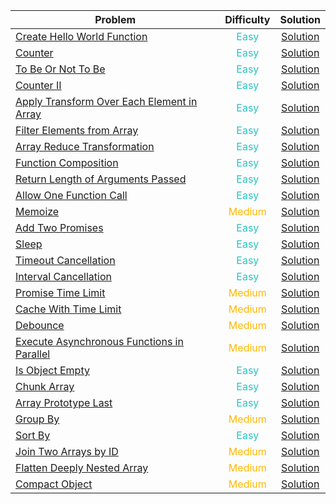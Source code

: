 | Problem                                                                                                                                                                                |                 Difficulty                  |                          Solution                           |
| -------------------------------------------------------------------------------------------------------------------------------------------------------------------------------------- | :-----------------------------------------: | :---------------------------------------------------------: |
| [Create Hello World Function](https://leetcode.com/problems/create-hello-world-function/?envType=study-plan-v2&envId=30-days-of-javascript)                                            |  <span style="color:#29C1C2"> Easy </span>  |        [Solution](./create-hello-world-function.js)         |
| [Counter](https://leetcode.com/problems/counter/?envType=study-plan-v2&envId=30-days-of-javascript)                                                                                    |  <span style="color:#29C1C2"> Easy </span>  |                  [Solution](./counter.js)                   |
| [To Be Or Not To Be](https://leetcode.com/problems/to-be-or-not-to-be/?envType=study-plan-v2&envId=30-days-of-javascript)                                                              |  <span style="color:#29C1C2"> Easy </span>  |             [Solution](./to-be-or-not-to-be.js)             |
| [Counter II](https://leetcode.com/problems/counter-ii/?envType=study-plan-v2&envId=30-days-of-javascript)                                                                              |  <span style="color:#29C1C2"> Easy </span>  |                 [Solution](./counter-II.js)                 |
| [Apply Transform Over Each Element in Array](https://leetcode.com/problems/apply-transform-over-each-element-in-array/?envType=study-plan-v2&envId=30-days-of-javascript)              |  <span style="color:#29C1C2"> Easy </span>  | [Solution](./apply-transform-over-each-element-in-array.js) |
| [Filter Elements from Array](https://leetcode.com/problems/filter-elements-from-array/?envType=study-plan-v2&envId=30-days-of-javascript)                                              |  <span style="color:#29C1C2"> Easy </span>  |         [Solution](./flter-elements-from-array.js)          |
| [Array Reduce Transformation](https://leetcode.com/problems/array-reduce-transformation/?envType=study-plan-v2&envId=30-days-of-javascript)                                            |  <span style="color:#29C1C2"> Easy </span>  |        [Solution](./array-reduce-transformation.js)         |
| [Function Composition ](https://leetcode.com/problems/function-composition/description/?envType=study-plan-v2&envId=30-days-of-javascript)                                             |  <span style="color:#29C1C2"> Easy </span>  |            [Solution](./function-composition.js)            |
| [Return Length of Arguments Passed](https://leetcode.com/problems/return-length-of-arguments-passed/?envType=study-plan-v2&envId=30-days-of-javascript)                                |  <span style="color:#29C1C2"> Easy </span>  |     [Solution](./return-length-of-arguments-passed.js)      |
| [Allow One Function Call ](https://leetcode.com/problems/allow-one-function-call/description/?envType=study-plan-v2&envId=30-days-of-javascript)                                       |  <span style="color:#29C1C2"> Easy </span>  |          [Solution](./allow-one-function-call.js)           |
| [ Memoize ](https://leetcode.com/problems/memoize/description/?envType=study-plan-v2&envId=30-days-of-javascript)                                                                      |  <span style="color:#FFB800">Medium</span>  |                  [Solution](./memoize.js)                   |
| [ Add Two Promises](https://leetcode.com/problems/add-two-promises/description/?envType=study-plan-v2&envId=30-days-of-javascript)                                                     |  <span style="color:#29C1C2"> Easy </span>  |              [Solution](./add-two-promises.js)              |
| [Sleep](https://leetcode.com/problems/sleep/description/?envType=study-plan-v2&envId=30-days-of-javascript)                                                                            |  <span style="color:#29C1C2"> Easy </span>  |                   [Solution](./sleep.js)                    |
| [Timeout Cancellation](https://leetcode.com/problems/timeout-cancellation/description/?envType=study-plan-v2envId=30-days-of-javascript)                                               |  <span style="color:#29C1C2"> Easy </span>  |            [Solution](./timeout-cancellation.js)            |
| [Interval Cancellation](https://leetcode.com/problems/interval-cancellation/description/?envType=study-plan-v2&envId=30-days-of-javascript)                                            |  <span style="color:#29C1C2"> Easy </span>  |           [Solution](./interval-cancellation.js)            |
| [ Promise Time Limit ](https://leetcode.com/problems/promise-time-limit/description/?envType=study-plan-v2envId=30-days-of-javascript)                                                 |  <span style="color:#FFB800">Medium</span>  |             [Solution](./promise-time-limit.js)             |
| [ Cache With Time Limit ](https://leetcode.com/problems/cache-with-time-limit/description/?envType=study-plan-v2&envId=30-days-of-javascript)                                          |  <span style="color:#FFB800">Medium</span>  |           [Solution](./cache-with-time-limit.js)            |
| [ Debounce ](https://leetcode.com/problems/debounce/description/?envType=study-plan-v2&envId=30-days-of-javascript)                                                                    |  <span style="color:#FFB800">Medium</span>  |                  [Solution](./debounce.js)                  |
| [ Execute Asynchronous Functions in Parallel](https://leetcode.com/problems/execute-asynchronous-functions-in-parallel/description/?envType=study-plan-v2&envId=30-days-of-javascript) |  <span style="color:#FFB800">Medium</span>  | [Solution](./execute-asynchronous-functions-in-parallel.js) |
| [Is Object Empty](https://leetcode.com/problems/is-object-empty/description/?envType=study-plan-v2envId=30-days-of-javascript)                                                         |  <span style="color:#29C1C2"> Easy </span>  |              [Solution](./is-object-empty.js)               |
| [Chunk Array](https://leetcode.com/problems/chunk-array/description/?envType=study-plan-v2envId=30-days-of-javascript)                                                                 |  <span style="color:#29C1C2"> Easy </span>  |                [Solution](./chunk-array.js)                 |
| [Array Prototype Last](https://leetcode.com/problems/array-prototype-last/description/?envType=study-plan-v2&envId=30-days-of-javascript)                                              |  <span style="color:#29C1C2"> Easy </span>  |            [Solution](./array-prototype-last.js)            |
| [Group By](https://leetcode.com/problems/group-by/description/?envType=study-plan-v2&envId=30-days-of-javascript)                                                                      | <span style="color:#FFB800"> Medium </span> |                  [Solution](./group-by.js)                  |
| [Sort By](https://leetcode.com/problems/sort-by/description/?envType=study-plan-v2&envId=30-days-of-javascript)                                                                        |  <span style="color:#29C1C2"> Easy </span>  |                  [Solution](./sort-by.js)                   |
| [Join Two Arrays by ID](https://leetcode.com/problems/join-two-arrays-by-id/description/?envType=study-plan-v2&envId=30-days-of-javascript)                                            | <span style="color:#FFB800"> Medium </span> |           [Solution](./join-two-arrays-by-id.js)            |
| [Flatten Deeply Nested Array](https://leetcode.com/problems/flatten-deeply-nested-array/description/?envType=study-plan-v2&envId=30-days-of-javascript)                                | <span style="color:#FFB800"> Medium </span> |        [Solution](./flatten-deeply-nested-array.js)         |
| [Compact Object](https://leetcode.com/problems/compact-object/description/?envType=study-plan-v2&envId=30-days-of-javascript)                                                          | <span style="color:#FFB800"> Medium </span> |               [Solution](./compact-object.js)               |
